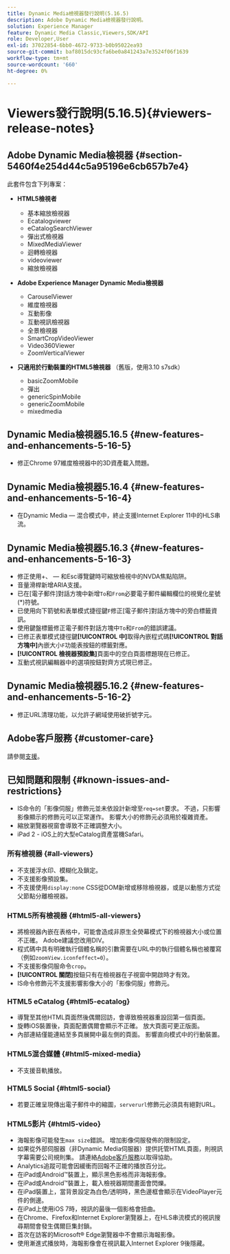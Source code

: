 ```yaml
---
title: Dynamic Media檢視器發行說明(5.16.5)
description: Adobe Dynamic Media檢視器發行說明。
solution: Experience Manager
feature: Dynamic Media Classic,Viewers,SDK/API
role: Developer,User
exl-id: 37022854-6bb0-4672-9733-b0b95022ea93
source-git-commit: baf8015dc93cfa6be0a841243a7e3524f06f1639
workflow-type: tm+mt
source-wordcount: '660'
ht-degree: 0%

---
```


# Viewers發行說明(5.16.5){#viewers-release-notes}

<!-- Updated March 03, 2022 for the 5.16.5 release. Contact is Deepa Gupta-->

<!-- hide: yes
hidefromtoc: yes-->

<!-- robots: noindex
googlebot: noindex -->

## Adobe Dynamic Media檢視器 {#section-5460f4e254d44c5a95196e6cb657b7e4}

此套件包含下列專案：

* **HTML5檢視者**

   * 基本縮放檢視器
   * Ecatalogviewer
   * eCatalogSearchViewer
   * 彈出式檢視器
   * MixedMediaViewer
   * 迴轉檢視器
   * videoviewer
   * 縮放檢視器

* **Adobe Experience Manager Dynamic Media檢視器**

   * CarouselViewer
   * 維度檢視器
   * 互動影像
   * 互動視訊檢視器
   * 全景檢視器
   * SmartCropVideoViewer
   * Video360Viewer
   * ZoomVerticalViewer

* **只適用於行動裝置的HTML5檢視器** （舊版，使用3.10 s7sdk）

   * basicZoomMobile
   * 彈出
   * genericSpinMobile
   * genericZoomMobile
   * mixedmedia


## Dynamic Media檢視器5.16.5 {#new-features-and-enhancements-5-16-5}

* 修正Chrome 97維度檢視器中的3D資產載入問題。

## Dynamic Media檢視器5.16.4 {#new-features-and-enhancements-5-16-4}

* 在Dynamic Media — 混合模式中，終止支援Internet Explorer 11中的HLS串流。

## Dynamic Media檢視器5.16.3 {#new-features-and-enhancements-5-16-3}

* 修正使用+、 — 和Esc導覽鍵時可縮放檢視中的NVDA焦點陷阱。<!-- (CQ-4290719) -->
* 音量滑桿新增ARIA支援。<!--  (CQ-4324080) -->
* 已在[電子郵件]對話方塊中新增`To`和`From`必要電子郵件編輯欄位的視覺化星號(*)符號。<!-- (CQ-4290935) -->
* 已使用向下箭號和表單模式捷徑鍵`F`修正[電子郵件]對話方塊中的旁白標籤資訊。<!-- (CQ-4290934) -->
* 使用鍵盤標籤修正電子郵件對話方塊中`To`和`From`的錯誤建議。<!-- (CQ-4290930) -->
* 已修正表單模式捷徑鍵&#x200B;**[!UICONTROL 中]**&#x200B;取得內嵌程式碼&#x200B;**[!UICONTROL 對話方塊中]**&#x200B;內嵌大小`F`功能表按鈕的標籤對應。<!-- (CQ-4290929) -->
* **[!UICONTROL 檢視器預設集]**&#x200B;頁面中的空白頁面標題現在已修正。<!-- (CQ-4290936) -->
* 互動式視訊編輯器中的選項按鈕對齊方式現已修正。<!-- (CQ-4330159) -->

## Dynamic Media檢視器5.16.2 {#new-features-and-enhancements-5-16-2}

* 修正URL清理功能，以允許子網域使用破折號字元。<!-- (CQ-4327691) -->

## Adobe客戶服務 {#customer-care}

請參閱[支援](https://experienceleague.adobe.com/docs/dynamic-media-classic/using/intro/support.html?lang=zh-Hant#intro)。

## 已知問題和限制 {#known-issues-and-restrictions}

* IS命令的「影像伺服」修飾元並未依設計新增至`req=set`要求。 不過，只影響影像顯示的修飾元可以正常運作。 影響大小的修飾元必須用於複雜資產。
* 縮放瀏覽器視窗會導致不正確調整大小。
* iPad 2 - iOS上的大型eCatalog資產當機Safari。

### 所有檢視器 {#all-viewers}

* 不支援浮水印、模糊化及鎖定。
* 不支援影像預設集。
* 不支援使用`display:none` CSS從DOM新增或移除檢視器，或是以動態方式從父節點分離檢視器。

### HTML5所有檢視器 {#html5-all-viewers}

* 將檢視器內嵌在表格中，可能會造成非原生全熒幕模式下的檢視器大小或位置不正確。 Adobe建議您改用DIV。
* 程式碼中具有明確執行個體名稱的引數需要在URL中的執行個體名稱也被覆寫（例如`zoomView.iconfeffect=0`）。
* 不支援影像伺服命令`crop`。
* **[!UICONTROL 關閉]**&#x200B;按鈕只有在檢視器在子視窗中開啟時才有效。
* IS命令修飾元不支援影響影像大小的「影像伺服」修飾元。

### HTML5 eCatalog {#html5-ecatalog}

* 導覽至其他HTML頁面然後偶爾回訪，會導致檢視器重設回第一個頁面。
* 旋轉iOS裝置後，頁面配置偶爾會顯示不正確。 放大頁面可更正版面。
* 內部連結僅能連結至多頁展開中最左側的頁面。 影響直向模式中的行動裝置。

### HTML5混合媒體 {#html5-mixed-media}

* 不支援音軌播放。

### HTML5 Social {#html5-social}

* 若要正確呈現傳出電子郵件中的縮圖，`serverurl`修飾元必須具有絕對URL。

### HTML5影片 {#html5-video}

* 海報影像可能發生`max size`錯誤。 增加影像伺服發佈的限制設定。
* 如果從外部伺服器（非Dynamic Media伺服器）提供託管HTML頁面，則視訊字幕需要公司規則集。 請連絡[Adobe客戶服務](https://experienceleague.adobe.com/docs/dynamic-media-classic/using/intro/support.html?lang=zh-Hant#intro)以取得協助。
* Analytics追蹤可能會因緩衝而回報不正確的播放百分比。
* 在iPad或Android™裝置上，顯示黑色影格而非海報影像。
* 在iPad或Android™裝置上，載入檢視器期間畫面會閃爍。
* 在iPad裝置上，當背景設定為白色/透明時，黑色邊框會顯示在VideoPlayer元件的側邊。
* 在iPad上使用iOS 7時，視訊的最後一個影格會扭曲。
* 在Chrome、Firefox和Internet Explorer瀏覽器上，在HLS串流模式的視訊搜尋期間會發生偶爾巨集封鎖。
* 首次在訪客的Microsoft® Edge瀏覽器中不會顯示海報影像。
* 使用漸進式播放時，海報影像會在視訊載入Internet Explorer 9後隱藏。
